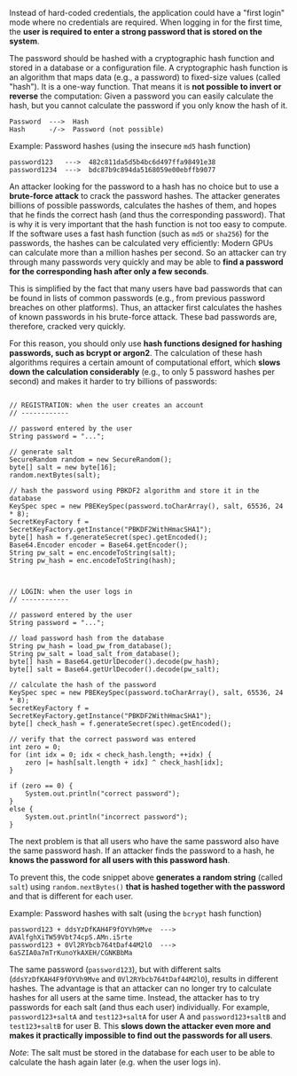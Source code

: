 Instead of hard-coded credentials, the application could have a "first login" mode where no credentials are required. When logging in for the first time, the **user is required to enter a strong password that is stored on the system**.

The password should be hashed with a cryptographic hash function and stored in a database or a configuration file. A cryptographic hash function is an algorithm that maps data (e.g., a password) to fixed-size values (called "hash"). It is a one-way function. That means it is **not possible to invert or reverse** the computation: Given a password you can easily calculate the hash, but you cannot calculate the password if you only know the hash of it.

```
Password  --->  Hash
Hash      -/->  Password (not possible)
```

Example: Password hashes (using the insecure `md5` hash function)

```
password123   --->  482c811da5d5b4bc6d497ffa98491e38
password1234  --->  bdc87b9c894da5168059e00ebffb9077
```

An attacker looking for the password to a hash has no choice but to use a **brute-force attack** to crack the password hashes. The attacker generates billions of possible passwords, calculates the hashes of them, and hopes that he finds the correct hash (and thus the corresponding password). That is why it is very important that the hash function is not too easy to compute. If the software uses a fast hash function (such as `md5` or `sha256`) for the passwords, the hashes can be calculated very efficiently: Modern GPUs can calculate more than a million hashes per second. So an attacker can try through many passwords very quickly and may be able to **find a password for the corresponding hash after only a few seconds**.

This is simplified by the fact that many users have bad passwords that can be found in lists of common passwords (e.g., from previous password breaches on other platforms). Thus, an attacker first calculates the hashes of known passwords in his brute-force attack. These bad passwords are, therefore, cracked very quickly.

For this reason, you should only use **hash functions designed for hashing passwords, such as bcrypt or argon2**. The calculation of these hash algorithms requires a certain amount of computational effort, which **slows down the calculation considerably** (e.g., to only 5 password hashes per second) and makes it harder to try billions of passwords:

<pre class="language-java line-numbers"><code>
// REGISTRATION: when the user creates an account
// ------------

// password entered by the user
String password = "...";

// generate salt
SecureRandom random = new SecureRandom();
byte[] salt = new byte[16];
random.nextBytes(salt);

// hash the password using PBKDF2 algorithm and store it in the database
KeySpec spec = new PBEKeySpec(password.toCharArray(), salt, 65536, 24 * 8);
SecretKeyFactory f = SecretKeyFactory.getInstance("PBKDF2WithHmacSHA1");
byte[] hash = f.generateSecret(spec).getEncoded();
Base64.Encoder encoder = Base64.getEncoder();
String pw_salt = enc.encodeToString(salt);
String pw_hash = enc.encodeToString(hash);



// LOGIN: when the user logs in
// ------------

// password entered by the user
String password = "...";

// load password hash from the database
String pw_hash = load_pw_from_database();
String pw_salt = load_salt_from_database();
byte[] hash = Base64.getUrlDecoder().decode(pw_hash);
byte[] salt = Base64.getUrlDecoder().decode(pw_salt);

// calculate the hash of the password
KeySpec spec = new PBEKeySpec(password.toCharArray(), salt, 65536, 24 * 8);
SecretKeyFactory f = SecretKeyFactory.getInstance("PBKDF2WithHmacSHA1");
byte[] check_hash = f.generateSecret(spec).getEncoded();

// verify that the correct password was entered
int zero = 0;
for (int idx = 0; idx < check_hash.length; ++idx) {
    zero |= hash[salt.length + idx] ^ check_hash[idx];
}

if (zero == 0) {
    System.out.println("correct password");
}
else {
    System.out.println("incorrect password");
}
</code></pre>

The next problem is that all users who have the same password also have the same password hash. If an attacker finds the password to a hash, he **knows the password for all users with this password hash**.

To prevent this, the code snippet above **generates a random string** (called `salt`) using `random.nextBytes()` **that is hashed together with the password** and that is different for each user.

Example: Password hashes with salt (using the `bcrypt` hash function)

```
password123 + ddsYzDfKAH4F9fOYVh9Mve  --->  AVAlfghXiTW59Vbt74cpS.AMn.i5rte
password123 + 0Vl2RYbcb764tDaf44M2lO  --->  6aSZIA0a7mTrKunoYkAXEH/CGNKBbMa
```

The same password (`password123`), but with different salts (`ddsYzDfKAH4F9fOYVh9Mve` and `0Vl2RYbcb764tDaf44M2lO`), results in different hashes. The advantage is that an attacker can no longer try to calculate hashes for all users at the same time. Instead, the attacker has to try passwords for each salt (and thus each user) individually. For example, `password123+saltA` and `test123+saltA` for user A and `password123+saltB` and `test123+saltB` for user B. This **slows down the attacker even more and makes it practically impossible to find out the passwords for all users**.

*Note*: The salt must be stored in the database for each user to be able to calculate the hash again later (e.g. when the user logs in).

